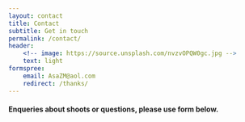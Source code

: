 ```yaml
---
layout: contact
title: Contact
subtitle: Get in touch
permalink: /contact/
header:
    <!-- image: https://source.unsplash.com/nvzvOPQW0gc.jpg -->
    text: light
formspree:
    email: AsaZM@aol.com
    redirect: /thanks/
---
```


#### Enqueries about shoots or questions, please use form below.
<!-- {% include map.html latitude="40.6700" longitude="-73.9400" zoom="16" %} -->
